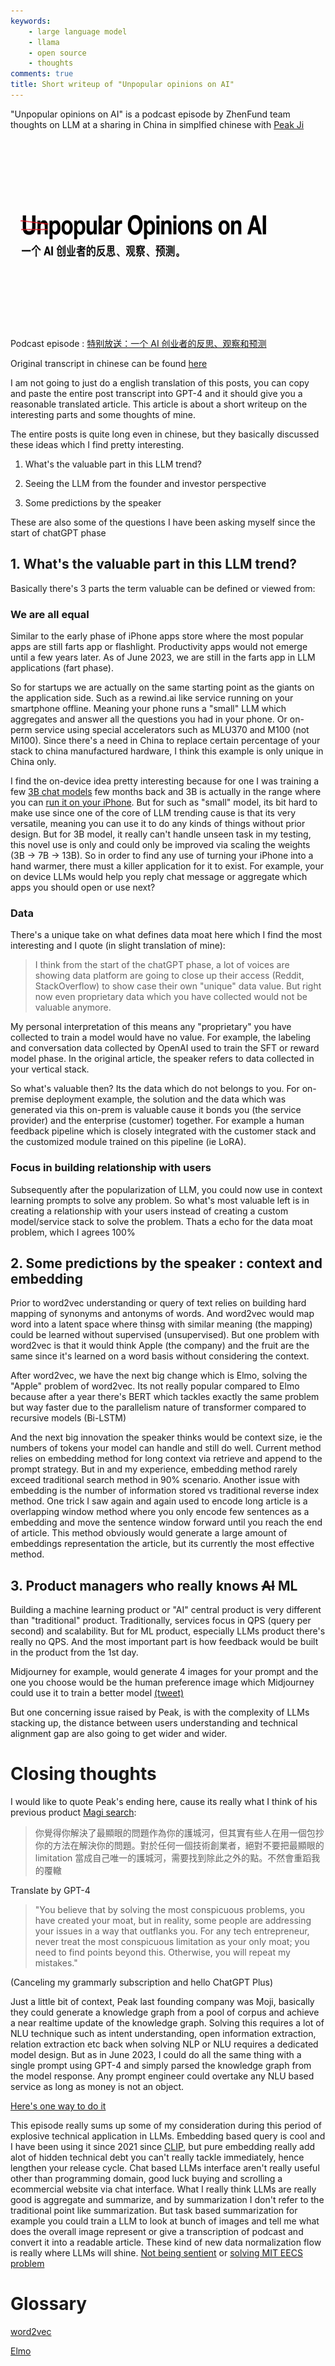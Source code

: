 ```yaml
---
keywords:
    - large language model
    - llama
    - open source
    - thoughts
comments: true
title: Short writeup of "Unpopular opinions on AI"
---
```


"Unpopular opinions on AI" is a podcast episode by ZhenFund team thoughts on LLM at a sharing in China in simplfied chinese with [Peak Ji](https://www.forbes.com/sites/russellflannery/2013/03/19/forbes-china-30-under-30-list-ji-yichaos-mammoth-ambitions/?sh=75076c5c3483)

<p align="center">
<img src="https://github.com/theblackcat102/theblackcat102.github.io/blob/master/images/df80a7555e4242ce8e7b5b0457bb9fb5.png?raw=true" height=300 stylesheet="center">
</p>


Podcast episode : [特别放送：一个 AI 创业者的反思、观察和预测](https://podcasts.apple.com/tw/podcast/%E7%89%B9%E5%88%AB%E6%94%BE%E9%80%81-%E4%B8%80%E4%B8%AA-ai-%E5%88%9B%E4%B8%9A%E8%80%85%E7%9A%84%E5%8F%8D%E6%80%9D-%E8%A7%82%E5%AF%9F%E5%92%8C%E9%A2%84%E6%B5%8B/id1689996400?i=1000617571314&l=en)

Original transcript in chinese can be found [here](https://www.facebook.com/hinet/posts/pfbid02E5rWmzuFWHpNiXDf2co14EDDeKVtY24StU4GUm4msDoY3kkP9pRQUgpf3SnPAEsjl)

I am not going to just do a english translation of this posts, you can copy and paste the entire post transcript into GPT-4 and it should give you a reasonable translated article. This article is about a short writeup on the interesting parts and some thoughts of mine.

The entire posts is quite long even in chinese, but they basically discussed these ideas which I find pretty interesting.

1. What's the valuable part in this LLM trend?

2. Seeing the LLM from the founder and investor perspective

3. Some predictions by the speaker

These are also some of the questions I have been asking myself since the start of chatGPT phase

## 1. What's the valuable part in this LLM trend?

Basically there's 3 parts the term valuable can be defined or viewed from:

### We are all equal

Similar to the early phase of iPhone apps store where the most popular apps are still farts app or flashlight. Productivity apps would not emerge until a few years later. As of June 2023, we are still in the farts app in LLM applications (fart phase). 

So for startups we are actually on the same starting point as the giants on the application side. Such as a rewind.ai like service running on your smartphone offline. Meaning your phone runs a "small" LLM which aggregates and answer all the questions you had in your phone. Or on-perm service using special accelerators such as MLU370 and M100 (not Mi100). Since there's a need in China to replace certain percentage of your stack to china manufactured hardware, I think this example is only unique in China only.

I find the on-device idea pretty interesting because for one I was training a few [3B chat models](https://huggingface.co/ikala/bloom-zh-3b-chat) few months back and 3B is actually in the range where you can [run it on your iPhone](https://twitter.com/togethercompute/status/1660767722073128960). But for such as "small" model, its bit hard to make use since one of the core of LLM trending cause is that its very versatile, meaning you can use it to do any kinds of things without prior design. But for 3B model, it really can't handle unseen task in my testing, this novel use is only and could only be improved via scaling the weights (3B -> 7B -> 13B). So in order to find any use of turning your iPhone into a hand warmer, there must a killer application for it to exist. For example, your on device LLMs would help you reply chat message or aggregate which apps you should open or use next?

### Data

There's a unique take on what defines data moat here which I find the most interesting and I quote (in slight translation of mine):

> I think from the start of the chatGPT phase, a lot of voices are showing data platform are going to close up their access (Reddit, StackOverflow) to show case their own "unique" data value. But right now even proprietary data which you have collected would not be valuable anymore. 

My personal interpretation of this means any "proprietary" you have collected to train a model would have no value. For example, the labeling and conversation data collected by OpenAI used to train the SFT or reward model phase. In the original article, the speaker refers to data collected in your vertical stack. 

So what's valuable then? Its the data which do not belongs to you. For on-premise deployment example, the solution and the data which was generated via this on-prem is valuable cause it bonds you (the service provider) and the enterprise (customer) together. For example a human feedback pipeline which is closely integrated with the customer stack and the customized module trained on this pipeline (ie LoRA).

### Focus in building relationship with users 

Subsequently after the popularization of LLM, you could now use in context learning prompts to solve any problem. So what's most valuable left is in creating a relationship with your users instead of creating a custom model/service stack to solve the problem. Thats a echo for the data moat problem, which I agrees 100%

## 2. Some predictions by the speaker : context and embedding

Prior to word2vec understanding or query of text relies on building hard mapping of synonyms and antonyms of words. And word2vec would map word into a latent space where thinsg with similar meaning (the mapping) could be learned without supervised (unsupervised). But one problem with word2vec is that it would think Apple (the company) and the fruit are the same since it's learned on a word basis without considering the context. 

After word2vec, we have the next big change which is Elmo, solving the "Apple" problem of word2vec. Its not really popular compared to Elmo because after a year there's BERT which tackles exactly the same problem but way faster due to the parallelism nature of transformer compared to recursive models (Bi-LSTM)

And the next big innovation the speaker thinks would be context size, ie the numbers of tokens your model can handle and still do well. Current method relies on embedding method for long context via retrieve and append to the prompt strategy. But in and my experience, embedding method rarely exceed traditional search method in 90% scenario. Another issue with embedding is the number of information stored vs traditional reverse index method. One trick I saw again and again used to encode long article is a overlapping window method where you only encode few sentences as a embedding and move the sentence window forward until you reach the end of article. This method obviously would generate a large amount of embeddings representation the article, but its currently the most effective method.

## 3. Product managers who really knows ~~AI~~ ML

Building a machine learning product or "AI" central product is very different than "traditional" product. Traditionally, services focus in QPS (query per second) and scalability. But for ML product, especially LLMs product there's really no QPS. And the most important part is how feedback would be built in the product from the 1st day.

Midjourney for example, would generate 4 images for your prompt and the one you choose would be the human preference image which Midjourney could use it to train a better model [(tweet)](https://twitter.com/sergeykarayev/status/1643284067117580288)

But one concerning issue raised by Peak, is with the complexity of LLMs stacking up, the distance between users understanding and technical alignment gap are also going to get wider and wider.

# Closing thoughts

I would like to quote Peak's ending here, cause its really what I think of his previous product [Magi search](https://magi.com): 

> 你覺得你解決了最顯眼的問題作為你的護城河，但其實有些人在用一個包抄你的方法在解決你的問題。對於任何一個技術創業者，絕對不要把最顯眼的 limitation 當成自己唯一的護城河，需要找到除此之外的點。不然會重蹈我的覆轍

Translate by GPT-4

> "You believe that by solving the most conspicuous problems, you have created your moat, but in reality, some people are addressing your issues in a way that outflanks you. For any tech entrepreneur, never treat the most conspicuous limitation as your only moat; you need to find points beyond this. Otherwise, you will repeat my mistakes."

(Canceling my grammarly subscription and hello ChatGPT Plus)

Just a little bit of context, Peak last founding company was Moji, basically they could generate a knowledge graph from a pool of corpus and achieve a near realtime update of the knowledge graph. Solving this requires a lot of NLU technique such as intent understanding, open information extraction, relation extraction etc back when solving NLP or NLU requires a dedicated model design. But as in June 2023, I could do all the same thing with a single prompt using GPT-4 and simply parsed the knowledge graph from the model response. Any prompt engineer could overtake any NLU based service as long as money is not an object.

[Here's one way to do it](https://neo4j.com/developer-blog/chatgpt-4-knowledge-graph-from-video-transcripts/)

This episode really sums up some of my consideration during this period of explosive technical application in LLMs. Embedding based query is cool and I have been using it since 2021 since [CLIP](https://github.com/openai/CLIP), but pure embedding really add alot of hidden technical debt you can't really tackle immediately, hence lengthen your release cycle. Chat based LLMs interface aren't really useful other than programming domain, good luck buying and scrolling a ecommercial website via chat interface. What I really think LLMs are really good is aggregate and summarize, and by summarization I don't refer to the traditional point like summarization. But task based summarization for example you could train a LLM to look at bunch of images and tell me what does the overall image represent or give a transcription of podcast and convert it into a readable article. These kind of new data normalization flow is really where LLMs will shine. [Not being sentient](https://news.ycombinator.com/item?id=35300012) or [solving MIT EECS problem](https://flower-nutria-41d.notion.site/No-GPT4-can-t-ace-MIT-b27e6796ab5a48368127a98216c76864)

# Glossary

[word2vec](https://www.kaggle.com/code/pierremegret/gensim-word2vec-tutorial)

[Elmo](https://towardsdatascience.com/elmo-why-its-one-of-the-biggest-advancements-in-nlp-7911161d44be)

